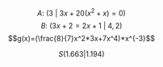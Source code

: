 $$A:\ (3\ |\ 3x+20(x^2+x)=0)$$
$$B:\ (3x+2=2x+1\ |\ 4,2)$$
$$g(x)=(\frac{8}{7}x^2*3x+7x^4)*x^{-3}$$

$$S(1.663|1.194)$$